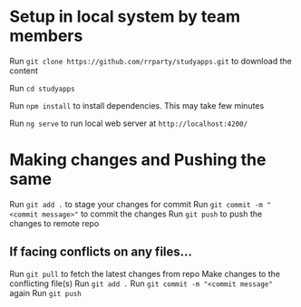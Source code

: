 # Setup in local system by team members

Run `git clone https://github.com/rrparty/studyapps.git` to download the content

Run `cd studyapps` 

Run `npm install` to install dependencies. This may take few minutes

Run `ng serve` to run local web server at `http://localhost:4200/`

# Making changes and Pushing the same
Run `git add .` to stage your changes for commit
Run `git commit -m "<commit message>"` to commit the changes
Run `git push` to push the changes to remote repo

## If facing conflicts on any files...
Run `git pull` to fetch the latest changes from repo
Make changes to the conflicting file(s)
Run `git add .`
Run `git commit -m "<commit message"` again
Run `git push`

